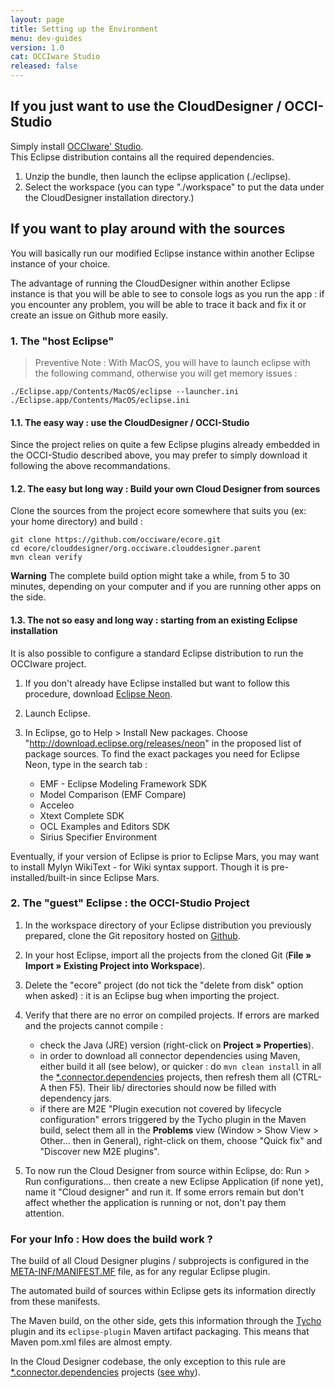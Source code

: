 ```yaml
---
layout: page
title: Setting up the Environment
menu: dev-guides
version: 1.0
cat: OCCIware Studio
released: false
---
```


## If you just want to use the CloudDesigner / OCCI-Studio

Simply install [OCCIware' Studio](/content/links.html).  
This Eclipse distribution contains all the required dependencies.

1. Unzip the bundle, then launch the eclipse application (./eclipse).  
2. Select the workspace (you can type "./workspace" to put the data under the CloudDesigner installation directory.)

## If you want to play around with the sources

You will basically run our modified Eclipse instance within another Eclipse instance of your choice.

The advantage of running the CloudDesigner within another Eclipse instance is that you will be able to see to console logs as you run the app : if you encounter any problem, you will be able to trace it back and fix it or create an issue on Github more easily.

### 1. The "host Eclipse"

> Preventive Note : With MacOS, you will have to launch eclipse with the following command, otherwise you will get memory issues :

	./Eclipse.app/Contents/MacOS/eclipse --launcher.ini ./Eclipse.app/Contents/MacOS/eclipse.ini

#### 1.1. The easy way : use the CloudDesigner / OCCI-Studio

Since the project relies on quite a few Eclipse plugins already embedded in the OCCI-Studio described above, you may prefer to simply download it following the above recommandations.

#### 1.2. The easy but long way : Build your own Cloud Designer from sources

Clone the sources from the project ecore somewhere that suits you (ex: your home directory) and build :

    git clone https://github.com/occiware/ecore.git
    cd ecore/clouddesigner/org.occiware.clouddesigner.parent
    mvn clean verify

**Warning**
The complete build option might take a while, from 5 to 30 minutes, depending on your computer and if you are running other apps on the side.

#### 1.3. The not so easy and long way : starting from an existing Eclipse installation

It is also possible to configure a standard Eclipse distribution to run the OCCIware project.

1. If you don't already have Eclipse installed but want to follow this procedure, download [Eclipse Neon](http://www.eclipse.org/downloads/packages/eclipse-ide-java-developers/neon1).   
2. Launch Eclipse.
3. In Eclipse, go to Help > Install New packages. Choose "http://download.eclipse.org/releases/neon" in the proposed list of package sources.
To find the exact packages you need for Eclipse Neon, type in the search tab :

    - EMF - Eclipse Modeling Framework SDK
    - Model Comparison (EMF Compare)
    - Acceleo
    - Xtext Complete SDK
    - OCL Examples and Editors SDK
    - Sirius Specifier Environment

Eventually, if your version of Eclipse is prior to Eclipse Mars, you may want to install Mylyn WikiText - for Wiki syntax support. Though it is pre-installed/built-in since Eclipse Mars.

### 2. The "guest" Eclipse : the OCCI-Studio Project

1. In the workspace directory of your Eclipse distribution you previously prepared, clone the Git repository hosted on [Github](https://github.com/occiware/ecore).  
2. In your host Eclipse, import all the projects from the cloned Git (**File » Import » Existing Project into Workspace**).
3. Delete the "ecore" project (do not tick the "delete from disk" option when asked) : it is an Eclipse bug when importing the project.
4. Verify that there are no error on compiled projects. If errors are marked and the projects cannot compile :

   - check the Java (JRE) version (right-click on **Project » Properties**).
   - in order to download all connector dependencies using Maven, either build it all (see below), or quicker : do ```mvn clean install``` in all the [*.connector.dependencies](https://github.com/occiware/ecore/blob/master/clouddesigner/org.occiware.clouddesigner.occi.linkeddata.connector.dependencies) projects, then refresh them all (CTRL-A then F5). Their lib/ directories should now be filled with dependency jars.
   - if there are M2E "Plugin execution not covered by lifecycle configuration" errors triggered by the Tycho plugin in the Maven build, select them all in the **Problems** view (Window > Show View > Other... then in General), right-click on them, choose "Quick fix" and "Discover new M2E plugins".

5. To now run the Cloud Designer from source within Eclipse, do: Run > Run configurations... then create a new Eclipse Application (if none yet), name it "Cloud designer" and run it. If some errors remain but don't affect whether the application is running or not, don't pay them attention.

### For your Info : How does the build work ?

The build of all Cloud Designer plugins / subprojects is configured in the  [META-INF/MANIFEST.MF](https://github.com/occiware/ecore/blob/master/clouddesigner/org.occiware.clouddesigner.occi.linkeddata.connector/META-INF/MANIFEST.MF) file, as for any regular Eclipse plugin.

The automated build of sources within Eclipse gets its information directly from these manifests.

The Maven build, on the other side, gets this information through the [Tycho](http://www.vogella.com/tutorials/EclipseTycho/article.html) plugin and its ```eclipse-plugin``` Maven artifact packaging. This means that Maven pom.xml files are almost empty.

In the Cloud Designer codebase, the only exception to this rule are [*.connector.dependencies](https://github.com/occiware/ecore/blob/master/clouddesigner/org.occiware.clouddesigner.occi.linkeddata.connector.dependencies) projects ([see why](studio-creating-a-java-connector.html)).
